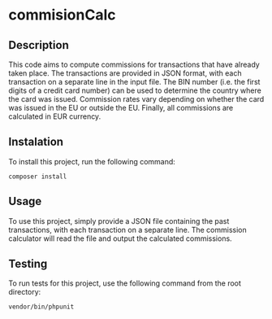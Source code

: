 # commisionCalc

## Description

This code aims to compute commissions for transactions that have already taken place. The transactions are provided in JSON format, with each transaction on a separate line in the input file. The BIN number (i.e. the first digits of a credit card number) can be used to determine the country where the card was issued. Commission rates vary depending on whether the card was issued in the EU or outside the EU. Finally, all commissions are calculated in EUR currency.

## Instalation

To install this project, run the following command:
```
composer install
```

## Usage

To use this project, simply provide a JSON file containing the past transactions, with each transaction on a separate line. The commission calculator will read the file and output the calculated commissions.

## Testing

To run tests for this project, use the following command from the root directory:
```
vendor/bin/phpunit
```
